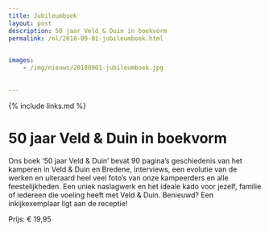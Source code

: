 ```yaml
---
title: Jubileumboek
layout: post
description: 50 jaar Veld & Duin in boekvorm
permalink: /nl/2018-09-01-jubileumboek.html

    
images: 
    - /img/nieuws/20180901-jubileumboek.jpg
    
    
---
```


{% include links.md %}

# 50 jaar Veld & Duin in boekvorm

Ons boek ‘50 jaar Veld & Duin’ bevat 90 pagina’s geschiedenis van het kamperen in Veld & Duin en Bredene, interviews, een evolutie van de werken en uiteraard heel veel foto’s van onze kampeerders en alle feestelijkheden. Een uniek naslagwerk en het ideale kado voor jezelf, familie of iedereen die voeling heeft met Veld & Duin. Benieuwd? Een inkijkexemplaar ligt aan de receptie!

Prijs: € 19,95

